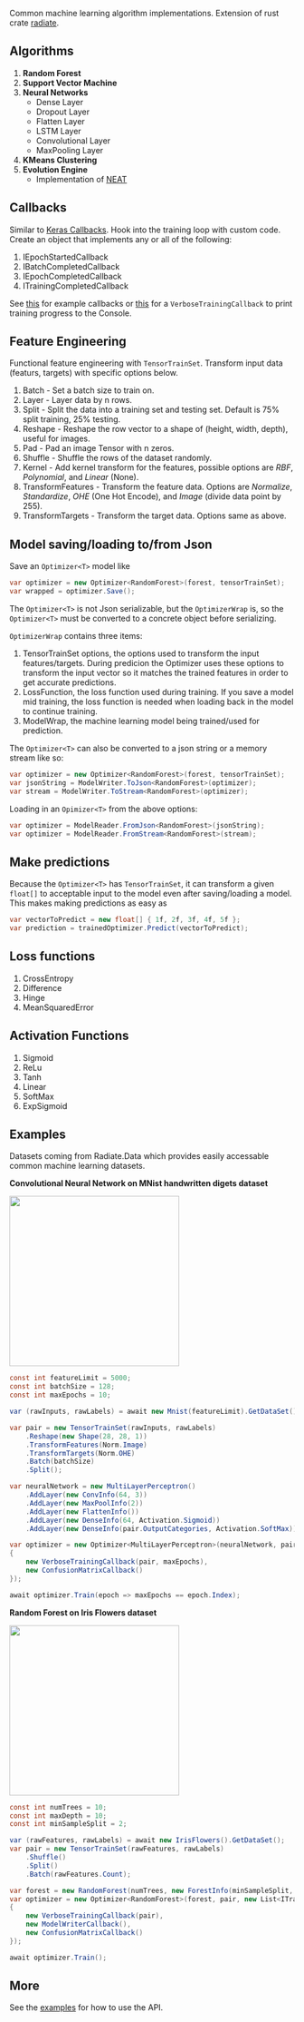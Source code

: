 Common machine learning algorithm implementations. Extension of rust crate [radiate](https://github.com/pkalivas/radiate).

## Algorithms
1. **Random Forest**
2. **Support Vector Machine**
3. **Neural Networks**
    - Dense Layer
    - Dropout Layer
    - Flatten Layer
    - LSTM Layer
    - Convolutional Layer
    - MaxPooling Layer
4. **KMeans Clustering**
5. **Evolution Engine**
    - Implementation of [NEAT](http://nn.cs.utexas.edu/downloads/papers/stanley.ec02.pdf)

## Callbacks
Similar to [Keras Callbacks](https://keras.io/api/callbacks/). Hook into the training loop with custom code. Create an object that implements any or all of the following:
1. IEpochStartedCallback
2. IBatchCompletedCallback
3. IEpochCompletedCallback
4. ITrainingCompletedCallback
 
See [this](https://github.com/pkalivas/Radiate.NET/tree/main/Radiate.Examples/Callbacks) for example callbacks or [this](https://github.com/pkalivas/Radiate.NET/blob/main/Radiate/Callbacks/VerboseTrainingCallback.cs) for a ```VerboseTrainingCallback``` to print training progress to the Console.

## Feature Engineering
Functional feature engineering with ```TensorTrainSet```. Transform input data (featurs, targets) with specific options below.
1. Batch - Set a batch size to train on.
2. Layer - Layer data by n rows.
3. Split - Split the data into a training set and testing set. Default is 75% split training, 25% testing.
4. Reshape - Reshape the row vector to a shape of (height, width, depth), useful for images.
5. Pad - Pad an image Tensor with n zeros.
6. Shuffle - Shuffle the rows of the dataset randomly.
7. Kernel - Add kernel transform for the features, possible options are *RBF*, *Polynomial*, and *Linear* (None).
8. TransformFeatures - Transform the feature data. Options are *Normalize*, *Standardize*, *OHE* (One Hot Encode), and *Image* (divide data point by 255).
8. TransformTargets - Transform the target data. Options same as above.

## Model saving/loading to/from Json
Save an ```Optimizer<T>``` model like
```c#
var optimizer = new Optimizer<RandomForest>(forest, tensorTrainSet);
var wrapped = optimizer.Save();
```
The ```Optimizer<T>``` is not Json serializable, but the ```OptimizerWrap``` is, so the ```Optimizer<T>``` must be converted to a concrete object before serializing.

```OptimizerWrap``` contains three items:
1. TensorTrainSet options, the options used to transform the input features/targets. During predicion the Optimizer<T> uses these options to transform the input vector so it matches the trained features in order to get accurate predictions.
2. LossFunction, the loss function used during training. If you save a model mid training, the loss function is needed when loading back in the model to continue training.
3. ModelWrap, the machine learning model being trained/used for prediction.

The ```Optimizer<T>``` can also be converted to a json string or a memory stream like so:
```c#
var optimizer = new Optimizer<RandomForest>(forest, tensorTrainSet);
var jsonString = ModelWriter.ToJson<RandomForest>(optimizer);
var stream = ModelWriter.ToStream<RandomForest>(optimizer);
```
Loading in an ```Opimizer<T>``` from the above options:
```c#
var optimizer = ModelReader.FromJson<RandomForest>(jsonString);
var optimizer = ModelReader.FromStream<RandomForest>(stream);
```

## Make predictions
Because the ```Optimizer<T>``` has ```TensorTrainSet```, it can transform a given ```float[]``` to acceptable input to the model even after saving/loading a model. This makes making predictions as easy as
```c#
var vectorToPredict = new float[] { 1f, 2f, 3f, 4f, 5f };
var prediction = trainedOptimizer.Predict(vectorToPredict);
```

## Loss functions
1. CrossEntropy
2. Difference 
3. Hinge
4. MeanSquaredError

## Activation Functions
1. Sigmoid
2. ReLu
3. Tanh
4. Linear
5. SoftMax
6. ExpSigmoid

## Examples
Datasets coming from Radiate.Data which provides easily accessable common machine learning datasets.

**Convolutional Neural Network on MNist handwritten digets dataset**

<img src="https://camo.githubusercontent.com/01c057a753e92a9bc70b8c45d62b295431851c09cffadf53106fc0aea7e2843f/687474703a2f2f692e7974696d672e636f6d2f76692f3051493378675875422d512f687164656661756c742e6a7067" width="300px">

```c#
const int featureLimit = 5000;
const int batchSize = 128;
const int maxEpochs = 10;

var (rawInputs, rawLabels) = await new Mnist(featureLimit).GetDataSet();

var pair = new TensorTrainSet(rawInputs, rawLabels)
    .Reshape(new Shape(28, 28, 1))
    .TransformFeatures(Norm.Image)
    .TransformTargets(Norm.OHE)
    .Batch(batchSize)
    .Split();

var neuralNetwork = new MultiLayerPerceptron()
    .AddLayer(new ConvInfo(64, 3))
    .AddLayer(new MaxPoolInfo(2))
    .AddLayer(new FlattenInfo())
    .AddLayer(new DenseInfo(64, Activation.Sigmoid))
    .AddLayer(new DenseInfo(pair.OutputCategories, Activation.SoftMax));

var optimizer = new Optimizer<MultiLayerPerceptron>(neuralNetwork, pair, new List<ITrainingCallback>
{
    new VerboseTrainingCallback(pair, maxEpochs),
    new ConfusionMatrixCallback()
});

await optimizer.Train(epoch => maxEpochs == epoch.Index);
```

**Random Forest on Iris Flowers dataset**

<img src="https://upload.wikimedia.org/wikipedia/commons/5/56/Iris_dataset_scatterplot.svg" width="300px">

```c#
const int numTrees = 10;
const int maxDepth = 10;
const int minSampleSplit = 2;

var (rawFeatures, rawLabels) = await new IrisFlowers().GetDataSet();
var pair = new TensorTrainSet(rawFeatures, rawLabels)
    .Shuffle()
    .Split()
    .Batch(rawFeatures.Count);

var forest = new RandomForest(numTrees, new ForestInfo(minSampleSplit, maxDepth));
var optimizer = new Optimizer<RandomForest>(forest, pair, new List<ITrainingCallback>
{
    new VerboseTrainingCallback(pair),
    new ModelWriterCallback(),
    new ConfusionMatrixCallback()
});

await optimizer.Train();
```

## More
See the [examples](https://github.com/pkalivas/Radiate.NET/tree/main/Radiate.Examples/Examples) for how to use the API.

